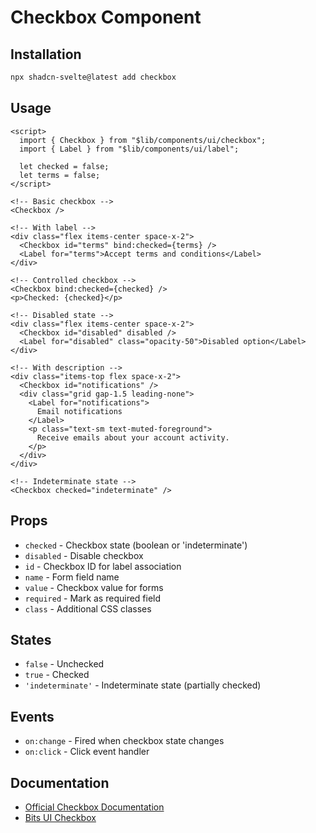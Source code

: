 # Checkbox Component

## Installation

```bash
npx shadcn-svelte@latest add checkbox
```

## Usage

```svelte
<script>
  import { Checkbox } from "$lib/components/ui/checkbox";
  import { Label } from "$lib/components/ui/label";
  
  let checked = false;
  let terms = false;
</script>

<!-- Basic checkbox -->
<Checkbox />

<!-- With label -->
<div class="flex items-center space-x-2">
  <Checkbox id="terms" bind:checked={terms} />
  <Label for="terms">Accept terms and conditions</Label>
</div>

<!-- Controlled checkbox -->
<Checkbox bind:checked={checked} />
<p>Checked: {checked}</p>

<!-- Disabled state -->
<div class="flex items-center space-x-2">
  <Checkbox id="disabled" disabled />
  <Label for="disabled" class="opacity-50">Disabled option</Label>
</div>

<!-- With description -->
<div class="items-top flex space-x-2">
  <Checkbox id="notifications" />
  <div class="grid gap-1.5 leading-none">
    <Label for="notifications">
      Email notifications
    </Label>
    <p class="text-sm text-muted-foreground">
      Receive emails about your account activity.
    </p>
  </div>
</div>

<!-- Indeterminate state -->
<Checkbox checked="indeterminate" />
```

## Props

- `checked` - Checkbox state (boolean or 'indeterminate')
- `disabled` - Disable checkbox
- `id` - Checkbox ID for label association
- `name` - Form field name
- `value` - Checkbox value for forms
- `required` - Mark as required field
- `class` - Additional CSS classes

## States

- `false` - Unchecked
- `true` - Checked
- `'indeterminate'` - Indeterminate state (partially checked)

## Events

- `on:change` - Fired when checkbox state changes
- `on:click` - Click event handler

## Documentation

- [Official Checkbox Documentation](https://www.shadcn-svelte.com/docs/components/checkbox)
- [Bits UI Checkbox](https://bits-ui.com/docs/components/checkbox)